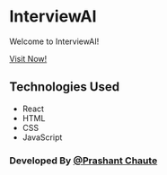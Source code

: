 <h1>InterviewAI</h1>

<p> Welcome to InterviewAI! </p>

<a href="https://interviewai.netlify.app/" target="_blank">Visit Now!</a>

<h2>Technologies Used</h2>

<ul>
  <li>React</li>
  <li>HTML</li>
  <li>CSS</li>
  <li>JavaScript </li>
</ul>

<h3>Developed By <a href="https://pcportfolio.netlify.app/" target="_blank">@Prashant Chaute</a> </h3>
